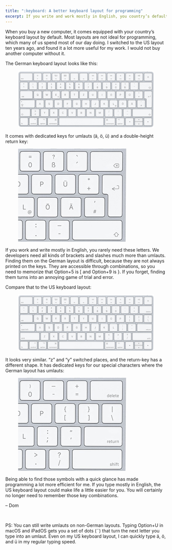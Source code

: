 ```yaml
---
title: ":keyboard: A better keyboard layout for programming"
excerpt: If you write and work mostly in English, you country’s default keyboard layout might not be ideal.
---
```

When you buy a new computer, it comes equipped with your country’s keyboard layout by default. Most layouts are not ideal for programming, which many of us spend most of our day doing. I switched to the US layout ten years ago, and found it a lot more useful for my work. I would not buy another computer without it.

The German keyboard layout looks like this:

<figure>
  <img src="/assets/newsletters/a-better-keyboard-layout-for-programming/keyboard-layout-de.jpg" alt="The full German keyboard layout">
</figure>

It comes with dedicated keys for umlauts (ä, ö, ü) and a double-height return key:

<figure>
  <img src="/assets/newsletters/a-better-keyboard-layout-for-programming/keyboard-layout-de-callout.jpg" alt="The right section of the German keyboard layout">
</figure>

If you work and write mostly in English, you rarely need these letters. We developers need all kinds of brackets and slashes much more than umlauts. Finding them on the German layout is difficult, because they are not always printed on the keys. They are accessible through combinations, so you need to memorize that Option+5 is [ and Option+9 is }. If you forget, finding them turns into an annoying game of trial and error.

Compare that to the US keyboard layout:

<figure>
  <img src="/assets/newsletters/a-better-keyboard-layout-for-programming/keyboard-layout-us.jpg" alt="The full US keyboard layout">
</figure>

It looks very similar. “z” and “y” switched places, and the return-key has a different shape. It has dedicated keys for our special characters where the German layout has umlauts:

<figure>
  <img src="/assets/newsletters/a-better-keyboard-layout-for-programming/keyboard-layout-us-callout.jpg" alt="The right section of the US keyboard layout">
</figure>

Being able to find those symbols with a quick glance has made programming a lot more efficient for me. If you type mostly in English, the US keyboard layout could make life a little easier for you. You will certainly no longer need to remember those key combinations.

– Dom

​

PS: You can still write umlauts on non-German layouts. Typing Option+U in macOS and iPadOS gets you a set of dots (¨) that turn the next letter you type into an umlaut. Even on my US keyboard layout, I can quickly type ä, ö, and ü in my regular typing speed.
